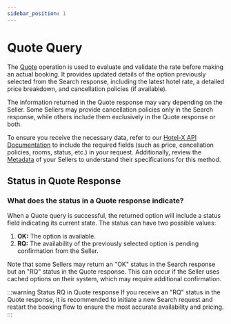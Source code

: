 ```yaml
---
sidebar_position: 1
---
```


# Quote Query

The [Quote](/docs/apis/for-buyers/hotel-x-pull-buyers-api/booking-flow/quote) operation is used to evaluate and validate the rate before making an actual booking. It provides updated details of the option previously selected from the Search response, including the latest hotel rate, a detailed price breakdown, and cancellation policies (if available).

The information returned in the Quote response may vary depending on the Seller. Some Sellers may provide cancellation policies only in the Search response, while others include them exclusively in the Quote response or both.

To ensure you receive the necessary data, refer to our [Hotel-X API Documentation](/docs/apis/for-buyers/hotel-x-pull-buyers-api/quickstart) to include the required fields (such as price, cancellation policies, rooms, status, etc.) in your request. Additionally, review the [Metadata](/kb/connectivity-products/for-buyers/hotel-x/content/metadata) of your Sellers to understand their specifications for this method.

## Status in Quote Response

### What does the status in a Quote response indicate?

When a Quote query is successful, the returned option will include a status field indicating its current state. The status can have two possible values:

1. **OK:** The option is available.
2. **RQ:** The availability of the previously selected option is pending confirmation from the Seller.

Note that some Sellers may return an "OK" status in the Search response but an "RQ" status in the Quote response. This can occur if the Seller uses cached options on their system, which may require additional confirmation.

:::warning Status RQ in Quote response
If you receive an "RQ" status in the Quote response, it is recommended to initiate a new Search request and restart the booking flow to ensure the most accurate availability and pricing.
:::
